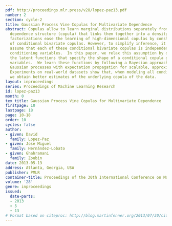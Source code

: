 ```yaml
---
pdf: http://proceedings.mlr.press/v28/lopez-paz13.pdf
number: 2
section: cycle-2
title: Gaussian Process Vine Copulas for Multivariate Dependence
abstract: Copulas allow to learn marginal distributions separately from the multivariate
  dependence structure (copula) that links them together into a density function.  Vine
  factorizations ease the learning of high-dimensional copulas by constructing a hierarchy
  of conditional bivariate copulas. However, to simplify inference, it is common to
  assume that each of these conditional bivariate copulas is independent from its
  conditioning variables.  In this paper, we relax this assumption by discovering
  the latent functions that specify the shape of a conditional copula given its conditioning
  variables.  We learn these functions by following a Bayesian approach based on sparse
  Gaussian processes with expectation propagation for scalable, approximate inference.
  Experiments on real-world datasets show that, when modeling all conditional dependencies,
  we obtain better estimates of the underlying copula of the data.
layout: inproceedings
series: Proceedings of Machine Learning Research
id: lopez-paz13
month: 0
tex_title: Gaussian Process Vine Copulas for Multivariate Dependence
firstpage: 10
lastpage: 18
page: 10-18
order: 10
cycles: false
author:
- given: David
  family: Lopez-Paz
- given: Jose Miguel
  family: Hernández-Lobato
- given: Ghahramani
  family: Zoubin
date: 2013-05-13
address: Atlanta, Georgia, USA
publisher: PMLR
container-title: Proceedings of the 30th International Conference on Machine Learning
volume: '28'
genre: inproceedings
issued:
  date-parts:
  - 2013
  - 5
  - 13
# Format based on citeproc: http://blog.martinfenner.org/2013/07/30/citeproc-yaml-for-bibliographies/
---
```

